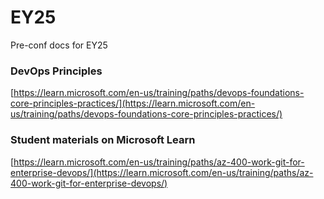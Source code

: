 # EY25

Pre-conf docs for EY25

### DevOps Principles

[https://learn.microsoft.com/en-us/training/paths/devops-foundations-core-principles-practices/](https://learn.microsoft.com/en-us/training/paths/devops-foundations-core-principles-practices/)


### Student materials on Microsoft Learn
[https://learn.microsoft.com/en-us/training/paths/az-400-work-git-for-enterprise-devops/](https://learn.microsoft.com/en-us/training/paths/az-400-work-git-for-enterprise-devops/)

